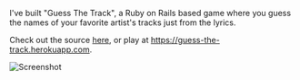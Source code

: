 I've built "Guess The Track", a Ruby on Rails based game where you guess
the names of your favorite artist's tracks just from the lyrics.

Check out the source [here](https://github.com/timrogers/guess-the-track), or
play at <https://guess-the-track.herokuapp.com>.

![Screenshot](http://i.imgur.com/8vFa8Le.png)